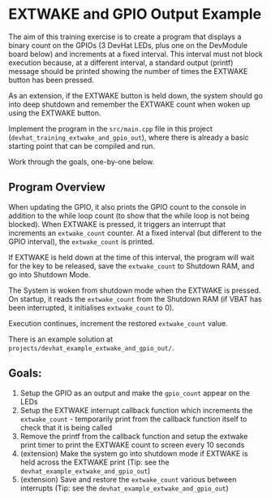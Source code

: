 # EXTWAKE and GPIO Output Example

The aim of this training exercise is to create a program that displays a binary count on the GPIOs (3 DevHat LEDs, plus one on the DevModule board below) and increments at a fixed interval. This interval must not block execution because, at a different interval, a standard output (printf) message should be printed showing the number of times the EXTWAKE button has been pressed. 

As an extension, if the EXTWAKE button is held down, the system should go into deep shutdown and remember the EXTWAKE count when woken up using the EXTWAKE button. 

Implement the program in the `src/main.cpp` file in this project (`devhat_training_extwake_and_gpio_out`), where there is already a basic starting point that can be compiled and run.

Work through the goals, one-by-one below. 

## Program Overview

When updating the GPIO, it also prints the GPIO count to the console in addition to the while loop count (to show that the while loop is not being blocked). 
When EXTWAKE is pressed, it triggers an interrupt that increments an `extwake_count` counter. 
At a fixed interval (but different to the GPIO interval), the `extwake_count` is printed. 

If EXTWAKE is held down at the time of this interval, the program will wait for the key to be released, save the `extwake_count` to Shutdown RAM, and go into Shutdown Mode. 

The System is woken from shutdown mode when the EXTWAKE is pressed. 
On startup, it reads the `extwake_count` from the Shutdown RAM (if VBAT has been interrupted, it initialises `extwake_count` to 0).  

Execution continues, increment the restored `extwake_count` value. 


There is an example solution at `projects/devhat_example_extwake_and_gpio_out/`. 

## Goals:

1. Setup the GPIO as an output and make the `gpio_count` appear on the LEDs
2. Setup the EXTWAKE interrupt callback function which increments the `extwake_count` - temporarily print from the callback function itself to check that it is being called
3. Remove the printf from the callback function and setup the extwake print timer to print the EXTWAKE count to screen every 10 seconds
4. (extension) Make the system go into shutdown mode if EXTWAKE is held across the EXTWAKE print (Tip: see the `devhat_example_extwake_and_gpio_out`)
5. (extension) Save and restore the `extwake_count` various between interrupts (Tip: see the `devhat_example_extwake_and_gpio_out`)


